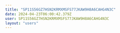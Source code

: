 ```yaml
---
title: "SP11S56GZ7HSN2KRMXMSFS77JKAW9H8A6CAHG4N3C"
date: 2024-04-23T06:00:42.379Z
user: SP11S56GZ7HSN2KRMXMSFS77JKAW9H8A6CAHG4N3C
layout: "users"
---
```

    